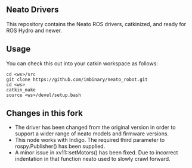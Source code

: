 ## Neato Drivers

This repository contains the Neato ROS drivers, catkinized, and ready for ROS Hydro and newer.

## Usage
You can check this out into your catkin workspace as follows:

    cd <ws>/src
    git clone https://github.com/imbinary/neato_robot.git
    cd <ws>
    catkin_make
    source <ws>/devel/setup.bash

## Changes in this fork

 * The driver has been changed from the original version in order to support a wider range of neato models and firmware versions.
 * This node works with Indigo. The required third parameter to rospy.Publisher() has been supplied.
 * A minor issue in xv11::setMotors() has been fixed. Due to incorrect indentation in that function neato used to slowly crawl forward.

